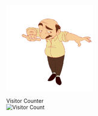 ![](https://github.com/Milvalen/milvalen/blob/main/5b19c73485c4010b7b05d7b1428c9192.gif)

Visitor Counter<br>
![Visitor Count](https://profile-counter.glitch.me/Milvalen/count.svg)
